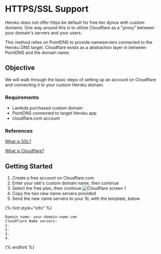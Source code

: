 # HTTPS/SSL Support

Heroku does not offer https be default for free tier dynos with custom domains.
One way around this is to utilize Cloudflare as a "proxy" between your domain's
servers and your users.

This method relies on PointDNS to provide nameservers connected to the Heroku
DNS target. Cloudflare exists as a abstraction layer in between PointDNS and the
domain name.

## Objective

We will walk through the basic steps of setting up an account on Cloudflare and
connecting it to your custom Heroku domain.

### Requirements

- Lambda purchased custom domain
- PointDNS connected to target Heroku app
- cloudflare.com account

### References

[What is SSL?](https://www.cloudflare.com/learning/ssl/what-is-ssl/)

[What is Cloudflare?](https://www.cloudflare.com/learning/what-is-cloudflare/)

## Getting Started

1. Create a free account on Cloudflare.com
2. Enter your site's custom domain name, then continue
3. Select the free plan, then continue
   ![Cloudflare screen 1](../../.gitbook/assets/https-ssl-support/cloudflare-screen-01.png
"Cloudflare screen 1")
4. Copy the two new name servers provided
5. Send the new name servers to your SL with the template, below

{% hint style="info" %}

``` text
Domain name: your-domain-name.com
Cloudflare Name servers:
1.
2.
3.
4.
```

{% endhint %}
